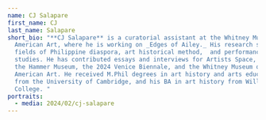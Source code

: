 ```yaml
---
name: CJ Salapare
first_name: CJ
last_name: Salapare
short_bio: "**CJ Salapare** is a curatorial assistant at the Whitney Museum of
  American Art, where he is working on _Edges of Ailey._ His research spans the
  fields of Philippine diaspora, art historical method,  and performance
  studies. He has contributed essays and interviews for Artists Space, FAR-NEAR,
  the Hammer Museum, the 2024 Venice Biennale, and the Whitney Museum of
  American Art. He received M.Phil degrees in art history and arts education
  from the University of Cambridge, and his BA in art history from Williams
  College. "
portraits:
  - media: 2024/02/cj-salapare
---
```

